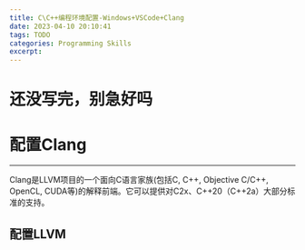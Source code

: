 ```yaml
---
title: C\C++编程环境配置-Windows+VSCode+Clang
date: 2023-04-10 20:10:41
tags: TODO
categories: Programming Skills
excerpt:
---
```




# 还没写完，别急好吗

# 配置Clang

---

Clang是LLVM项目的一个面向C语言家族(包括C, C++, Objective C/C++, OpenCL, CUDA等)的解释前端。它可以提供对C2x、C++20（C++2a）大部分标准的支持。

## 配置LLVM



